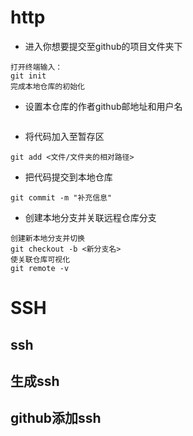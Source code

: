 # http
- 进入你想要提交至github的项目文件夹下

```
打开终端输入：
git init 
完成本地仓库的初始化
```
- 设置本仓库的作者github邮地址和用户名

```

```
- 将代码加入至暂存区

```
git add <文件/文件夹的相对路径>
```
- 把代码提交到本地仓库

```
git commit -m "补充信息"
```
- 创建本地分支并关联远程仓库分支

```
创建新本地分支并切换
git checkout -b <新分支名>
使关联仓库可视化
git remote -v
```
# SSH
## ssh
## 生成ssh
## github添加ssh
